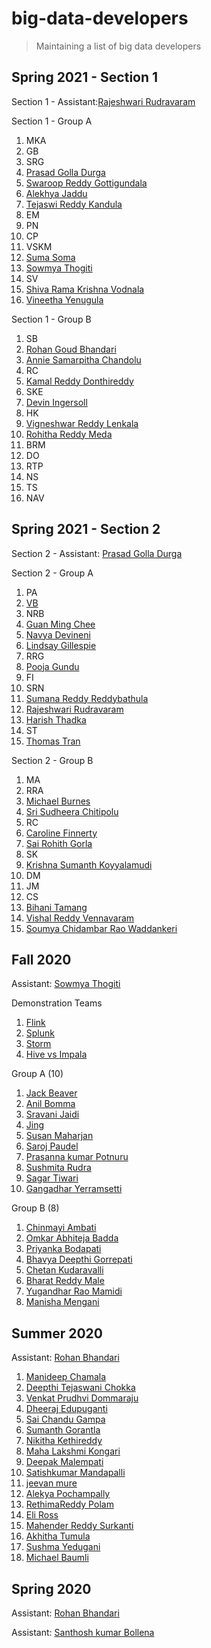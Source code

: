 # big-data-developers

> Maintaining a list of big data developers

## Spring 2021 - Section 1

Section 1 - Assistant:[Rajeshwari Rudravaram](https://github.com/Rajeshwari-Rudra/big-data-dev)

Section 1 - Group A

1. MKA
1. GB
1. SRG
1. [Prasad Golla Durga](https://github.com/GD-Prasad/big-data-developer)
1. [Swaroop Reddy Gottigundala](https://github.com/SwaroopReddyGottigundala/big-data-dev)
1. [Alekhya Jaddu](https://github.com/alekhyajaddu/big-data-dev)
1. [Tejaswi Reddy Kandula](https://github.com/Teju2404/big-data-developer)
1. EM
1. PN
1. CP
1. VSKM
1. [Suma Soma](https://github.com/suma-gitrep/big-data-developer)
1. [Sowmya Thogiti](https://github.com/sowmyathogiti/big-data-developer)
1. SV
1. [Shiva Rama Krishna Vodnala](https://github.com/srkvodnala/big-data-dev)
1. [Vineetha Yenugula](https://github.com/vineetha1996/big-data-developer)

Section 1 - Group B

1. SB
1. [Rohan Goud Bhandari](https://github.com/rohan6471/bigdata-dev)
1. [Annie Samarpitha Chandolu](https://github.com/annie0sc/big-data-dev)
1. RC
1. [Kamal Reddy Donthireddy](https://github.com/Kamal4195/big-data-dev)
1. SKE
1. [Devin Ingersoll](https://github.com/deviningers/about-me)
1. HK
1. [Vigneshwar Reddy Lenkala](https://github.com/vigneshwar6666/big-data-dev)
1. [Rohitha Reddy Meda](https://github.com/Rohitha12/big-data-developers)
1. BRM
1. DO
1. RTP
1. NS
1. TS
1. NAV

## Spring 2021 - Section 2

Section 2 - Assistant: [Prasad Golla Durga](https://github.com/GD-Prasad/big-data-developer)

Section 2 - Group A

1. PA
1. [VB](https://github.com/Vikas2004/big-data-developer)
1. NRB
1. [Guan Ming Chee](https://github.com/GuanMingChee/big-data-dev)
1. [Navya Devineni](https://github.com/navyadevineni/big-data-dev)
1. [Lindsay Gillespie](https://github.com/LinGill21/big-data-dev)
1. RRG
1. [Pooja Gundu](https://github.com/GUNDUPOOJA/big-data-developer)
1. FI
1. SRN
1. [Sumana Reddy Reddybathula](https://github.com/sumana-reddy/big-data-dev)
1. [Rajeshwari Rudravaram](https://github.com/Rajeshwari-Rudra/big-data-dev)
1. [Harish Thadka](https://github.com/harishThadka/big-data-dev)
1. ST
1. [Thomas Tran](https://github.com/thomastran7/big-data-dev)

Section 2 - Group B

1. MA
1. RRA
1. [Michael Burnes](https://github.com/mtburnes/big-data)
1. [Sri Sudheera Chitipolu](https://github.com/sudheera96/big-data-dev)
1. RC
1. [Caroline Finnerty](https://github.com/s529428/big-data-dev-about-me)
1. [Sai Rohith Gorla](https://github.com/SaiGorla/big-data-dev)
1. SK
1. [Krishna Sumanth Koyyalamudi](https://github.com/Krishna-Koyyalamudi/big-data-developer)
1. DM
1. JM
1. CS
1. [Bihani Tamang](https://github.com/blonbihani/about-me)
1. [Vishal Reddy Vennavaram](https://github.com/Vishalreddy114/big-data-dev)
1. [Soumya Chidambar Rao Waddankeri](https://github.com/SoumyaRao28/big-data-dev)

## Fall 2020

Assistant: [Sowmya Thogiti](https://github.com/sowmyathogiti/BIO-DATA)

Demonstration Teams
1. [Flink](https://github.com/prasu93/bigdata-flink-project)
1. [Splunk](https://github.com/bharat-reddy-male/Demonstration-project-splunk-group2)
1. [Storm](https://github.com/spsaroj/storm-demo)
1. [Hive vs Impala](https://github.com/Sushmita-Rudra/demo-group5-Hive-Vs-Impala)

Group A (10)

1. [Jack Beaver](https://github.com/JackWBeaver/big-data-developer)
1. [Anil Bomma](https://github.com/anil-bomma/big-data-dev)
1. [Sravani Jaidi](https://github.com/Sravani537520/big-data-dev)
1. [Jing](https://github.com/JingLi521864/big-data-dev)
1. [Susan Maharjan](https://github.com/susanmaharjan/big-data-repository)
1. [Saroj Paudel](https://github.com/spsaroj/big-data-developer)
1. [Prasanna kumar Potnuru](https://github.com/prasu93/about-me)
1. [Sushmita Rudra](https://github.com/Sushmita-Rudra/big-data-dev)
1. [Sagar Tiwari](https://github.com/005sagar/big-data)
1. [Gangadhar Yerramsetti](https://github.com/gangadhary574/big-data-dev)

Group B (8)

1. [Chinmayi Ambati](https://github.com/Chinmayi98/big-data-dev)
1. [Omkar Abhiteja Badda](https://github.com/abhiteja29/big-data-developer)
1. [Priyanka Bodapati](https://github.com/pinky407/big-data-developer)
1. [Bhavya Deepthi Gorrepati](https://github.com/Bhavya-123/big-data-developer)
1. [Chetan Kudaravalli](https://github.com/chetankudaravalli16/big-data-developer)
1. [Bharat Reddy Male](https://github.com/bharat-reddy-male)
1. [Yugandhar Rao Mamidi](https://github.com/yugandharmamidi/about-me)
1. [Manisha Mengani](https://github.com/Manisha-Mengani/big-data-dev)


## Summer 2020

Assistant: [Rohan Bhandari](https://github.com/rohan6471/big-data-developer)

1. [Manideep Chamala](https://github.com/manideepchamala/big-data-developers)
2. [Deepthi Tejaswani Chokka](https://github.com/Deepthi1003/big-data-developer)
3. [Venkat Prudhvi Dommaraju](https://github.com/prudhvi15/big-data-developer)
4. [Dheeraj Edupuganti](https://github.com/Dheeraj0327/big-data-dev)
5. [Sai Chandu Gampa](https://github.com/saichandugampa/big-data-developer)
6. [Sumanth Gorantla](https://github.com/gorantla96/big-data-developers)
7. [Nikitha Kethireddy](https://github.com/nikithakethireddy1996/big-data-dev)
8. [Maha Lakshmi Kongari](https://github.com/MAHALAKSHMIKONGARI/big-data-dev)
9. [Deepak Malempati](https://github.com/Deepakmalempati/about-me)
10. [Satishkumar Mandapalli](https://github.com/mandapallisatish64/big-data-developer)
11. [jeevan mure](https://github.com/jeevanreddymure/big-data-developer)
12. [Alekya Pochampally](https://github.com/AlekyaPochampally/big-data-dev)
13. [RethimaReddy Polam](https://github.com/Rethima-Reddy/big-data-dev)
14. [Eli Ross](https://github.com/eliross84/big-data-dev)
15. [Mahender Reddy Surkanti](https://github.com/Mahender1166/big-data-developer)
16. [Akhitha Tumula](https://github.com/thumula-akhitha/big-data-dev)
17. [Sushma Yedugani](https://github.com/sushma95/big-data-developer)
18. [Michael Baumli](https://github.com/MichaelJBaumli/big-data-developer)


## Spring 2020

Assistant: [Rohan Bhandari](https://github.com/rohan6471/big-data-developer)

Assistant: [Santhosh kumar Bollena](https://github.com/santhoshkumarbollena)


